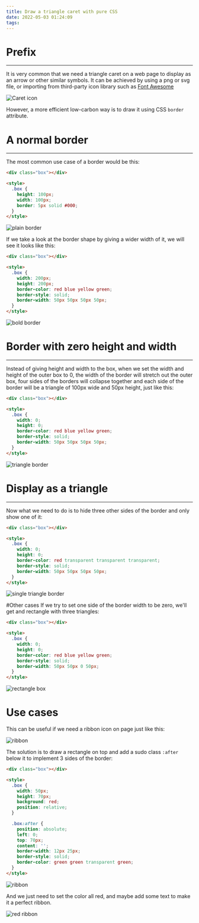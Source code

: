 ```yaml
---
title: Draw a triangle caret with pure CSS
date: 2022-05-03 01:24:09
tags:
---
```

# Prefix
---
It is very common that we need a triangle caret on a web page to display as an arrow or other similar symbols. It can be achieved by using a png or svg file, or importing from third-party icon library such as [Font Awesome](https://fontawesome.com/icons/caret-up?s=solid)

![Caret icon](https://cdn.jsdelivr.net/gh/playitsafe/cdn/img/hexo-post-caret.jpg)

However, a more efficient low-carbon way is to draw it using CSS `border` attribute.

# A normal border
---
The most common use case of a border would be this:

```html
<div class="box"></div>

<style>
  .box {
    height: 100px;
    width: 100px;
    border: 5px solid #000;
  }
</style>
```

![plain border](https://cdn.jsdelivr.net/gh/playitsafe/cdn/img/hexo-caret-plain-border1.jpg)

If we take a look at the border shape by giving a wider width of it, we will see it looks like this:

```html
<div class="box"></div>

<style>
  .box {
    width: 200px;
    height: 200px;
    border-color: red blue yellow green;
    border-style: solid;
    border-width: 50px 50px 50px 50px;
  }
</style>
```

![bold border](https://cdn.jsdelivr.net/gh/playitsafe/cdn/img/hexo-colored-boder.jpg)

# Border with zero height and width
---

Instead of giving height and width to the box, when we set the width and height of the outer box to 0, the width of the border will stretch out the outer box, four sides of the borders will collapse together and each side of the border will be a triangle of 100px wide and 50px height, just like this:

```html
<div class="box"></div>

<style>
  .box {
    width: 0;
    height: 0;
    border-color: red blue yellow green;
    border-style: solid;
    border-width: 50px 50px 50px 50px;
  }
</style>
```

![triangle border](https://cdn.jsdelivr.net/gh/playitsafe/cdn/img/hexo-border-triangle.jpg)

# Display as a triangle
---
Now what we need to do is to hide three other sides of the border and only show one of it:
```html
<div class="box"></div>

<style>
  .box {
    width: 0;
    height: 0;
    border-color: red transparent transparent transparent;
    border-style: solid;
    border-width: 50px 50px 50px 50px;
  }
</style>
```

![single triangle border](https://cdn.jsdelivr.net/gh/playitsafe/cdn/img/hexo-border-single-caret.jpg)

#Other cases
If we try to set one side of the border width to be zero, we'll get and rectangle with three triangles:

```html
<div class="box"></div>

<style>
  .box {
    width: 0;
    height: 0;
    border-color: red blue yellow green;
    border-style: solid;
    border-width: 50px 50px 0 50px;
  }
</style>
```

![rectangle box](https://cdn.jsdelivr.net/gh/playitsafe/cdn/img/hexo-caret-3-sides.jpg)

# Use cases

This can be useful if we need a ribbon icon on page just like this:

![ribbon](https://cdn.jsdelivr.net/gh/playitsafe/cdn/img/20220506025424.png)

The solution is to draw a rectangle on top and add a sudo class `:after` below it to implement 3 sides of the border:


```html
<div class="box"></div>

<style>
  .box {
    width: 50px;
    height: 70px;
    background: red;
    position: relative;
  }

  .box:after {
    position: absolute;
    left: 0;
    top: 70px;
    content: '';
    border-width: 12px 25px;
    border-style: solid;
    border-color: green green transparent green;
  }
</style>
```

![ribbon](https://cdn.jsdelivr.net/gh/playitsafe/cdn/img/hexo-ribbon.jpg)

And we just need to set the color all red, and maybe add some text to make it a perfect ribbon.

![red ribbon](https://cdn.jsdelivr.net/gh/playitsafe/cdn/img/hexo-red-ribbon.jpg)